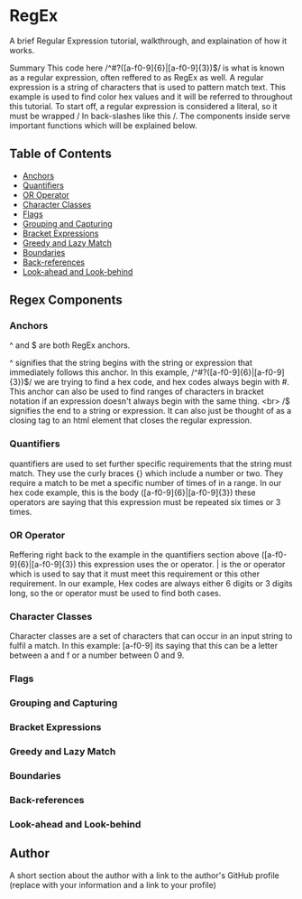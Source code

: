 # RegEx
A brief Regular Expression tutorial, walkthrough, and explaination of how it works.

Summary
This code here /^#?([a-f0-9]{6}|[a-f0-9]{3})$/ is what is known as a regular expression, often reffered to as RegEx as well. A regular expression is a string of characters that is used to pattern match text. This example is used to find color hex values and it will be referred to throughout this tutorial. To start off, a regular expression is considered a literal, so it must be wrapped / In back-slashes like this /. The components inside serve important functions which will be explained below.

## Table of Contents

- [Anchors](#anchors)
- [Quantifiers](#quantifiers)
- [OR Operator](#or-operator)
- [Character Classes](#character-classes)
- [Flags](#flags)
- [Grouping and Capturing](#grouping-and-capturing)
- [Bracket Expressions](#bracket-expressions)
- [Greedy and Lazy Match](#greedy-and-lazy-match)
- [Boundaries](#boundaries)
- [Back-references](#back-references)
- [Look-ahead and Look-behind](#look-ahead-and-look-behind)

## Regex Components

### Anchors

^ and $ are both RegEx anchors.

^ signifies that the string begins with the string or expression that immediately follows this anchor. 
In this example, /^#?([a-f0-9]{6}|[a-f0-9]{3})$/ we are trying to find a hex code, and hex codes always begin with #. This anchor can also be used to find ranges of characters in bracket notation if an expression doesn't always begin with the same thing. 
<br>
/$ signifies the end to a string or expression. It can also just be thought of as a closing tag to an html element that closes the regular expression. 


### Quantifiers
quantifiers are used to set further specific requirements that the string must match. They use the curly braces {} which include a number or two. They require a match to be met a specific number of times of in a range. In our hex code example, this is the body ([a-f0-9]{6}|[a-f0-9]{3}) these operators are saying that this expression must be repeated six times or 3 times. 

### OR Operator
Reffering right back to the example in the quantifiers section above ([a-f0-9]{6}|[a-f0-9]{3}) this expression uses the or operator. | is the or operator which is used to say that it must meet this requirement or this other requirement. In our example, Hex codes are always either 6 digits or 3 digits long, so the or operator must be used to find both cases. 

### Character Classes
Character classes are a set of characters that can occur in an input string to fulfil a match. In this example: [a-f0-9] its saying that this can be a letter between a and f or a number between 0 and 9. 
### Flags

### Grouping and Capturing

### Bracket Expressions

### Greedy and Lazy Match

### Boundaries

### Back-references

### Look-ahead and Look-behind



## Author
A short section about the author with a link to the author's GitHub profile (replace with your information and a link to your profile)
